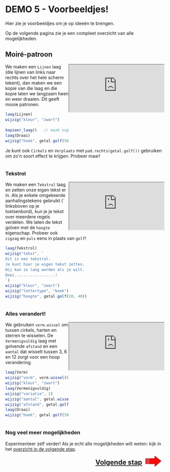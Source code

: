 # DEMO 5 - Voorbeeldjes!

Hier zie je voorbeeldjes om je op ideeën te brengen. 

Op de volgende pagina zie je een compleet overzicht van alle mogelijkheden.

## Moiré-patroon

<iframe style='float: right' src="https://coderdojo-leiden.github.io/demos-digitale-kunst/voorbeeld/moire/"></iframe>

We maken een `Lijnen` laag (die lijnen van links naar rechts over het hele scherm tekent), dan maken we een kopie van die laag en die kopie laten we langzaam heen en weer draaien. Dit geeft mooie patronen.

```js
laag(Lijnen)
wijzig("kleur", "zwart")

kopieer_laag()   // maak nog een Lijnen laag door de vorige te kopiëren
laag(Draai)
wijzig("hoek", getal.golf(50, 20))
```

Je kunt ook `Cirkels` en `Verplaats` met `pad.rechts(getal.golf())` gebruiken om zo'n soort effect te krijgen. Probeer maar!

<div style="clear:both"></div>

### Tekstrol

<iframe style='float: right' src="https://coderdojo-leiden.github.io/demos-digitale-kunst/voorbeeld/tekstrol/"></iframe>

We maken een `Tekstrol` laag en zetten onze eigen tekst er in. Als je enkele omgekeerde aanhalingstekens gebruikt (\` linksboven op je toetsenbord), kun je je tekst over meerdere
regels verdelen. We laten de tekst golven met de `hoogte` eigenschap. Probeer ook `zigzag` en `puls` eens in plaats van `golf`!

```js
laag(Tekstrol)
wijzig("tekst", `
Dit is een tekstrol.
Je kunt hier je eigen tekst zetten.
Hij kan zo lang worden als je wilt.
Doei..................!
`)
wijzig("kleur", "zwart")
wijzig("lettertype", "boek")
wijzig("hoogte", getal.golf(20, 40))
```

<div style="clear:both"></div>

### Alles verandert!

<iframe style='float: right' src="https://coderdojo-leiden.github.io/demos-digitale-kunst/voorbeeld/wissel/"></iframe>

We gebruiken `vorm.wissel` om tussen cirkels, harten en sterren te wisselen. De `Vermenigvuldig` laag met golvende `afstand` en een `aantal` dat wisselt tussen 3, 6 en 12 zorgt voor een hoop verandering.

```js
laag(Vorm)
wijzig("vorm", vorm.wissel(50, vorm.cirkel(), vorm.hart(), vorm.ster()))
wijzig("kleur", "zwart")
laag(Vermenigvuldig)
wijzig("variatie", 2)
wijzig("aantal", getal.wissel(20, 3, 6, 12))
wijzig("afstand", getal.golf(10, 200, 260))
laag(Draai)
wijzig("hoek", getal.golf(50, 90))
```

<div style="clear:both"></div>

### Nog veel meer mogelijkheden

Experimenteer zelf verder! Als je echt alle mogelijkheden wilt weten: kijk in het [overzicht in de volgende stap](./6%20-%20meer%20mogelijkheden.html).

<p style='font-size: 150%; font-weight: bold; text-align: right;'>
    <a href='./6%20-%20meer%20mogelijkheden.html'>Volgende stap <img style='margin: -0.4em 0.5em; float: right; width: 10%' src='images/arrow.png'></a>
</p>